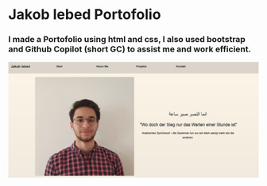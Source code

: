 # Jakob Iebed Portofolio

### I made a Portofolio using html and css, I also used bootstrap and Github Copilot (short GC) to assist me and work efficient.

![alt text](screenshot.png)